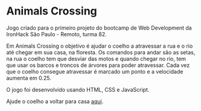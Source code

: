 # Animals Crossing

Jogo criado para o primeiro projeto do bootcamp de Web Development da IronHack São Paulo - Remoto, turma 82.

Em Animals Crossing o objetivo é ajudar o coelho a atravessar a rua e o rio até chegar em sua casa, na floresta. 
Os comandos para andar são as setas, na rua o coelho tem que desviar das motos e quando chegar no rio, tem que usar os barcos e troncos de árvores para poder atravessar. Cada vez que o coelho consegue atravessar é marcado um ponto e a velocidade aumenta em 0.25.

O jogo foi desenvolvido usando HTML, CSS e JavaScript.


Ajude o coelho a voltar para casa  [aqui](https://carolineabreu.github.io/animals-crossing/).
